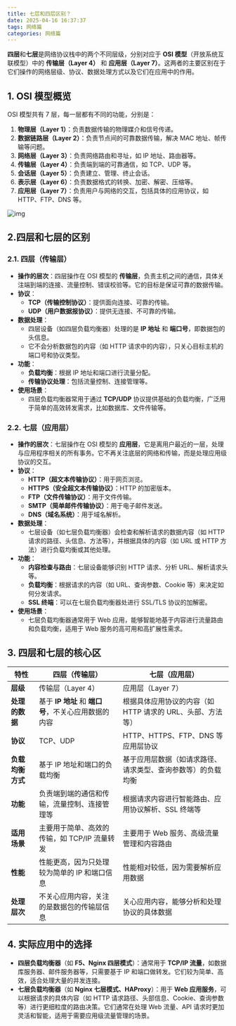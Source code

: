 ```yaml
---
title: 七层和四层区别？
date: 2025-04-16 16:37:37
tags: 网络篇  
categories: 网络篇
---
```

 **四层**和**七层**是网络协议栈中的两个不同层级，分别对应于 **OSI 模型**（开放系统互联模型）中的 **传输层（Layer 4）** 和 **应用层（Layer 7）**。这两者的主要区别在于它们操作的网络层级、协议、数据处理方式以及它们在应用中的作用。

## 1. **OSI 模型概览**

OSI 模型共有 7 层，每一层都有不同的功能，分别是：

1. **物理层（Layer 1）**：负责数据传输的物理媒介和信号传递。
2. **数据链路层（Layer 2）**：负责节点间的可靠数据传输，解决 MAC 地址、帧传输等问题。
3. **网络层（Layer 3）**：负责网络路由和寻址，如 IP 地址、路由器等。
4. **传输层（Layer 4）**：负责端到端的可靠通信，如 TCP、UDP 等。
5. **会话层（Layer 5）**：负责建立、管理、终止会话。
6. **表示层（Layer 6）**：负责数据格式的转换、加密、解密、压缩等。
7. **应用层（Layer 7）**：负责用户与网络的交互，包括具体的应用协议，如 HTTP、FTP、DNS 等。

![img](https://gitee.com/ljh00928/csdn/raw/master/img/8e667709d04148ea917005907f58b794.png)

## **2.四层和七层的区别** 

### 2.1. **四层（传输层）**

- **操作的层次**：四层操作在 OSI 模型的 **传输层**，负责主机之间的通信，具体关注端到端的连接、流量控制、错误校验等。它的目标是保证可靠的数据传输。
- **协议**：
  - **TCP（传输控制协议）**：提供面向连接、可靠的传输。
  - **UDP（用户数据报协议）**：提供无连接、不可靠的传输。
- **数据处理**：
  - 四层设备（如四层负载均衡器）处理的是 **IP 地址** 和 **端口号**，即数据包的头信息。
  - 它不会分析数据包的内容（如 HTTP 请求中的内容），只关心目标主机的端口号和协议类型。
- **功能**：
  - **负载均衡**：根据 IP 地址和端口进行流量分配。
  - **传输协议处理**：包括流量控制、连接管理等。
- **使用场景**：
  - 四层负载均衡器常用于通过 **TCP/UDP** 协议提供基础的负载均衡，广泛用于简单的高效转发需求，比如数据库、文件传输等。

### 2.2. **七层（应用层）**

- **操作的层次**：七层操作在 OSI 模型的 **应用层**，它是离用户最近的一层，处理与应用程序相关的所有事务。它不再关注底层的网络和传输，而是处理应用级协议的交互。
- **协议**：
  - **HTTP（超文本传输协议）**：用于网页浏览。
  - **HTTPS（安全超文本传输协议）**：HTTP 的加密版本。
  - **FTP（文件传输协议）**：用于文件传输。
  - **SMTP（简单邮件传输协议）**：用于电子邮件发送。
  - **DNS（域名系统）**：用于域名解析。
- **数据处理**：
  - 七层设备（如七层负载均衡器）会检查和解析请求的数据内容（如 HTTP 请求的路径、头信息、方法等），并根据具体的内容（如 URL 或 HTTP 方法）进行负载均衡或其他处理。
- **功能**：
  - **内容检查与路由**：七层设备能够识别 HTTP 请求、分析 URL、解析请求头等。
  - **负载均衡**：根据请求的内容（如 URL、查询参数、Cookie 等）来决定如何分发请求。
  - **SSL 终端**：可以在七层负载均衡器处进行 SSL/TLS 协议的加解密。
- **使用场景**：
  - 七层负载均衡器通常用于 Web 应用，能够智能地基于内容进行流量路由和负载均衡，适用于 Web 服务的高可用和高扩展性需求。

## 3. **四层和七层的核心区**



| **特性**         | **四层（传输层）**                                   | **七层（应用层）**                                           |
| ---------------- | ---------------------------------------------------- | ------------------------------------------------------------ |
| **层级**         | 传输层（Layer 4）                                    | 应用层（Layer 7）                                            |
| **处理的数据**   | 基于 **IP 地址** 和 **端口号**，不关心应用数据的内容 | 根据具体应用协议的内容（如 HTTP 请求的 URL、头部、方法等）   |
| **协议**         | TCP、UDP                                             | HTTP、HTTPS、FTP、DNS 等应用层协议                           |
| **负载均衡方式** | 基于 IP 地址和端口的负载均衡                         | 基于应用层数据（如请求路径、请求类型、查询参数等）的负载均衡 |
| **功能**         | 负责端到端的通信和传输，流量控制、连接管理等         | 根据请求内容进行智能路由、应用协议解析、SSL 终端等           |
| **适用场景**     | 主要用于简单、高效的传输，如 TCP/IP 流量转发         | 主要用于 Web 服务、高级流量管理和内容路由                    |
| **性能**         | 性能更高，因为只处理较为简单的 IP 和端口信息         | 性能相对较低，因为需要解析应用数据                           |
| **处理层次**     | 不关心应用内容，关注的是数据包的传输层信息           | 关心应用内容，能够分析和处理协议的具体数据                   |

## 4. **实际应用中的选择**

- **四层负载均衡器**（如 **F5、Nginx 四层模式**）：通常用于 **TCP/IP 流量**，如数据库服务器、邮件服务器等，只需要基于 IP 和端口做转发。它们较为简单、高效，适合处理大量的并发连接。
- **七层负载均衡器**（如 **Nginx 七层模式、HAProxy**）：用于 **Web 应用服务**，可以根据请求的具体内容（如 HTTP 请求路径、头部信息、Cookie、查询参数等）进行更细粒度的路由决策。它们通常在处理 Web 流量、API 请求时更加灵活和智能，适用于需要应用级流量管理的场景。

